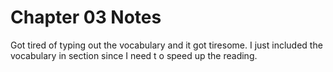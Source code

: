 # Chapter 03 Notes 

Got tired of typing out the vocabulary and it got tiresome. I just included the vocabulary in section since I need t
o speed up the reading.
